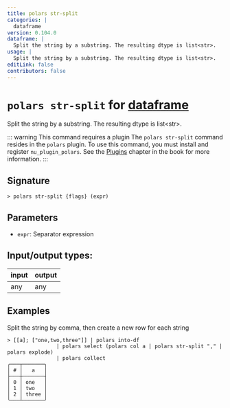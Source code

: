 ```yaml
---
title: polars str-split
categories: |
  dataframe
version: 0.104.0
dataframe: |
  Split the string by a substring. The resulting dtype is list<str>.
usage: |
  Split the string by a substring. The resulting dtype is list<str>.
editLink: false
contributors: false
---
```

<!-- This file is automatically generated. Please edit the command in https://github.com/nushell/nushell instead. -->

# `polars str-split` for [dataframe](/commands/categories/dataframe.md)

<div class='command-title'>Split the string by a substring. The resulting dtype is list&lt;str&gt;.</div>

::: warning This command requires a plugin
The `polars str-split` command resides in the `polars` plugin.
To use this command, you must install and register `nu_plugin_polars`.
See the [Plugins](/book/plugins.html) chapter in the book for more information.
:::


## Signature

```> polars str-split {flags} (expr)```

## Parameters

 -  `expr`: Separator expression


## Input/output types:

| input | output |
| ----- | ------ |
| any   | any    |
## Examples

Split the string by comma, then create a new row for each string
```nu
> [[a]; ["one,two,three"]] | polars into-df
                | polars select (polars col a | polars str-split "," | polars explode)
                | polars collect
╭───┬───────╮
│ # │   a   │
├───┼───────┤
│ 0 │ one   │
│ 1 │ two   │
│ 2 │ three │
╰───┴───────╯

```
